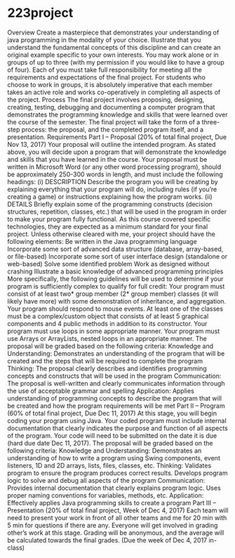 # 223project
Overview
Create a masterpiece that demonstrates your understanding of java programming in the modality
of your choice. Illustrate that you understand the fundamental concepts of this discipline and can
create an original example specific to your own interests. You may work alone or in groups of up
to three (with my permission if you would like to have a group of four). Each of you must take
full responsibility for meeting all the requirements and expectations of the final project. For
students who choose to work in groups, it is absolutely imperative that each member takes an
active role and works co-operatively in completing all aspects of the project.
Process
The final project involves proposing, designing, creating, testing, debugging and documenting a
computer program that demonstrates the programming knowledge and skills that were learned
over the course of the semester. The final project will take the form of a three-step process: the
proposal, and the completed program itself, and a presentation.
Requirements
Part I – Proposal (20% of total final project, Due Nov 13, 2017)
Your proposal will outline the intended program. As stated above, you will decide upon a
program that will demonstrate the knowledge and skills that you have learned in the course. Your
proposal must be written in Microsoft Word (or any other word processing program), should be
approximately 250-300 words in length, and must include the following headings:
(i) DESCRIPTION
Describe the program you will be creating by explaining everything that your program will do,
including rules (if you’re creating a game) or instructions explaining how the program works.
(ii) DETAILS
Briefly explain some of the programming constructs (decision structures, repetition, classes, etc.)
that will be used in the program in order to make your program fully functional.
As this course covered specific technologies, they are expected as a minimum standard for your
final project. Unless otherwise cleared with me, your project should have the following elements:
Be written in the Java programming language
Incorporate some sort of advanced data structure (database, array-based, or file-based)
Incorporate some sort of user interface design (standalone or web-based)
Solve some identified problem
Work as designed without crashing
Illustrate a basic knowledge of advanced programming principles
More specifically, the following guidelines will be used to determine if your program is sufficiently
complex to qualify for full credit:
Your program must consist of at least two* group member (2* group member) classes (it will likely
have more) with some demonstration of inheritance, and aggregation.
Your program should respond to mouse events.
At least one of the classes must be a complex/custom object that consists of at least 5 graphical
components and 4 public methods in addition to its constructor.
Your program must use loops in some appropriate manner.
Your program must use Arrays or ArrayLists, nested loops in an appropriate manner.
The proposal will be graded based on the following criteria:
Knowledge and Understanding: Demonstrates an understanding of the program that will be created
and the steps that will be required to complete the program
Thinking: The proposal clearly describes and identifies programming concepts and constructs that
will be used in the program
Communication: The proposal is well-written and clearly communicates information through the
use of acceptable grammar and spelling
Application: Applies understanding of programming concepts to describe the program that will be
created and how the program requirements will be met
Part II – Program (60% of total final project, Due Dec 11, 2017)
At this stage, you will begin coding your program using Java. Your coded program must include
internal documentation that clearly indicates the purpose and function of all aspects of the program.
Your code will need to be submitted on the date it is due (hard due date Dec 11, 2017).
The proposal will be graded based on the following criteria:
Knowledge and Understanding: Demonstrates an understanding of how to write a program using
Swing components, event listeners, 1D and 2D arrays, lists, files, classes, etc.
Thinking: Validates program to ensure the program produces correct results. Develops program
logic to solve and debug all aspects of the program
Communication: Provides internal documentation that clearly explains program logic. Uses proper
naming conventions for variables, methods, etc.
Application: Effectively applies Java programming skills to create a program
Part III – Presentation (20% of total final project, Week of Dec 4, 2017)
Each team will need to present your work in front of all other teams and me for 20 min with 5 min
for questions if there are any. Everyone will get involved in grading other’s work at this stage.
Grading will be anonymous, and the average will be calculated towards the final grades. (Due the
week of Dec 4, 2017 in-class)
